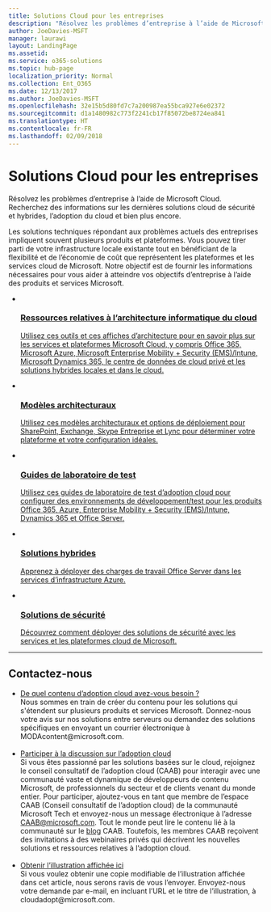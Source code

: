 ```yaml
---
title: Solutions Cloud pour les entreprises
description: "Résolvez les problèmes d’entreprise à l’aide de Microsoft Cloud. Recherchez des informations sur les dernières solutions cloud de sécurité et hybrides, l’adoption du cloud et bien plus encore."
author: JoeDavies-MSFT
manager: laurawi
layout: LandingPage
ms.assetid: 
ms.service: o365-solutions
ms.topic: hub-page
localization_priority: Normal
ms.collection: Ent_O365
ms.date: 12/13/2017
ms.author: JoeDavies-MSFT
ms.openlocfilehash: 32e15b5d80fd7c7a200987ea55bca927e6e02372
ms.sourcegitcommit: d1a1480982c773f2241cb17f85072be8724ea841
ms.translationtype: HT
ms.contentlocale: fr-FR
ms.lasthandoff: 02/09/2018
---
```

<h1>Solutions Cloud pour les entreprises</h1>
<p>Résolvez les problèmes d’entreprise à l’aide de Microsoft Cloud. Recherchez des informations sur les dernières solutions cloud de sécurité et hybrides, l’adoption du cloud et bien plus encore.</p>
<p>Les solutions techniques répondant aux problèmes actuels des entreprises impliquent souvent plusieurs produits et plateformes. Vous pouvez tirer parti de votre infrastructure locale existante tout en bénéficiant de la flexibilité et de l’économie de coût que représentent les plateformes et les services cloud de Microsoft. Notre objectif est de fournir les informations nécessaires pour vous aider à atteindre vos objectifs d’entreprise à l’aide des produits et services Microsoft.</p>
<ul class="cardsF panelContent">
    <li>
        <a href="/office365/enterprise/microsoft-cloud-it-architecture-resources">
        <div class="cardSize">
            <div class="cardPadding">
                <div class="card">
                    <div class="cardImageOuter">
                        <div class="cardImage">
                            <img src="https://docs.microsoft.com/en-us/media/common/i_cloud_it_architecture.svg" alt="" />
                        </div>
                    </div>
                    <div class="cardText">
                        <h3>Ressources relatives à l’architecture informatique du cloud</h3>
                <p>Utilisez ces outils et ces affiches d’architecture pour en savoir plus sur les services et plateformes Microsoft Cloud, y compris Office 365, Microsoft Azure, Microsoft Enterprise Mobility + Security (EMS)/Intune, Microsoft Dynamics 365, le centre de données de cloud privé et les solutions hybrides locales et dans le cloud.</p>
                    </div>
                </div>
            </div>
        </div>
        </a>
    </li> 
    <li>
        <a href="/office365/enterprise/architectural-models-for-sharepoint-exchange-skype-for-business-and-lync">
        <div class="cardSize">
            <div class="cardPadding">
                <div class="card">
                    <div class="cardImageOuter">
                        <div class="cardImage">
                            <img src="https://docs.microsoft.com/media/common/i_architecture.svg" alt="" />
                        </div>
                    </div>
                    <div class="cardText">
                        <h3>Modèles architecturaux</h3>
                <p>Utilisez ces modèles architecturaux et options de déploiement pour SharePoint, Exchange, Skype Entreprise et Lync pour déterminer votre plateforme et votre configuration idéales.</p>
                    </div>
                </div>
            </div>
        </div>
        </a>
    </li>
    <li>
        <a href="/office365/enterprise/cloud-adoption-test-lab-guides-tlgs">
        <div class="cardSize">
            <div class="cardPadding">
                <div class="card">
                    <div class="cardImageOuter">
                        <div class="cardImage">
                            <img src="https://docs.microsoft.com/media/common/i_test.svg" alt="" />
                        </div>
                    </div>
                    <div class="cardText">
                        <h3>Guides de laboratoire de test</h3>
                <p>Utilisez ces guides de laboratoire de test d’adoption cloud pour configurer des environnements de développement/test pour les produits Office 365, Azure, Enterprise Mobility + Security (EMS)/Intune, Dynamics 365 et Office Server.</p>
                    </div>
                </div>
            </div>
        </div>
        </a>
    </li>
    <li>
        <a href="/office365/enterprise/hybrid-solutions">
        <div class="cardSize">
            <div class="cardPadding">
                <div class="card">
                    <div class="cardImageOuter">
                        <div class="cardImage">
                            <img src="https://docs.microsoft.com/en-us/media/common/i_hybrid.svg" alt="" />
                        </div>
                    </div>
                    <div class="cardText">
                        <h3>Solutions hybrides</h3>
                <p>Apprenez à déployer des charges de travail Office Server dans les services d’infrastructure Azure.</p>
                    </div>
                </div>
            </div>
        </div>
        </a>
    </li>
    <li>
        <a href="/office365/enterprise/security-solutions">
        <div class="cardSize">
            <div class="cardPadding">
                <div class="card">
                    <div class="cardImageOuter">
                        <div class="cardImage">
                            <img src="https://docs.microsoft.com/media/common/i_cloud-security.svg" alt="" />
                        </div>
                    </div>
                    <div class="cardText">
                        <h3>Solutions de sécurité</h3>
                <p>Découvrez comment déployer des solutions de sécurité avec les services et les plateformes cloud de Microsoft.</p>
                    </div>
                </div>
            </div>
        </div>
        </a>
    </li>
</ul>

---

<h2>Contactez-nous</h2>
<ul>
    <li><a href="mailto:cloudadopt@microsoft.com?Subject=[Cloud%20Adoption%20Content%20Feedback]:%20">De quel contenu d’adoption cloud avez-vous besoin ?</a><br>Nous sommes en train de créer du contenu pour les solutions qui s'étendent sur plusieurs produits et services Microsoft. Donnez-nous votre avis sur nos solutions entre serveurs ou demandez des solutions spécifiques en envoyant un courrier électronique à MODAcontent@microsoft.com.</li><br>
    <li><a href="https://aka.ms/caab">Participer à la discussion sur l’adoption cloud</a><br>Si vous êtes passionné par les solutions basées sur le cloud, rejoignez le conseil consultatif de l’adoption cloud (CAAB) pour interagir avec une communauté vaste et dynamique de développeurs de contenu Microsoft, de professionnels du secteur et de clients venant du monde entier. Pour participer, ajoutez-vous en tant que membre de l’espace CAAB (Conseil consultatif de l’adoption cloud) de la communauté Microsoft Tech et envoyez-nous un message électronique à l’adresse <a href="mailto:caab@microsoft.com?Subject=I%20just%20joined%20the%20Cloud%20Adoption%20Advisory%20Board!">CAAB@microsoft.com</a>. Tout le monde peut lire le contenu lié à la communauté sur le <a href="https://blogs.technet.com/b/solutions_advisory_board/">blog</a> CAAB. Toutefois, les membres CAAB reçoivent des invitations à des webinaires privés qui décrivent les nouvelles solutions et ressources relatives à l’adoption cloud.</li><br>
    <li><a href="mailto:cloudadopt@microsoft.com?subject=[Art%20Request]:%20">Obtenir l’illustration affichée ici</a><br>Si vous voulez obtenir une copie modifiable de l’illustration affichée dans cet article, nous serons ravis de vous l’envoyer. Envoyez-nous votre demande par e-mail, en incluant l’URL et le titre de l’illustration, à cloudadopt@microsoft.com.</li>
</ul>